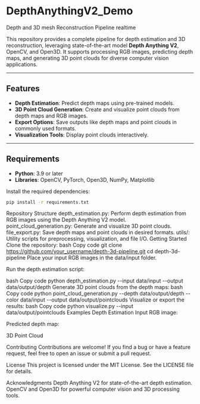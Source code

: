 # DepthAnythingV2_Demo
Depth and 3D mesh Reconstruction Pipeline realtime

This repository provides a complete pipeline for depth estimation and 3D reconstruction, leveraging state-of-the-art model **Depth Anything V2**, OpenCV, and Open3D. It supports processing RGB images, predicting depth maps, and generating 3D point clouds for diverse computer vision applications.

---

## Features

- **Depth Estimation**: Predict depth maps using pre-trained models.
- **3D Point Cloud Generation**: Create and visualize point clouds from depth maps and RGB images.
- **Export Options**: Save outputs like depth maps and point clouds in commonly used formats.
- **Visualization Tools**: Display point clouds interactively.

---

## Requirements

- **Python**: 3.9 or later
- **Libraries**: OpenCV, PyTorch, Open3D, NumPy, Matplotlib

Install the required dependencies:

```bash
pip install -r requirements.txt
```

Repository Structure
depth_estimation.py: Perform depth estimation from RGB images using the Depth Anything V2 model.
point_cloud_generation.py: Generate and visualize 3D point clouds.
file_export.py: Save depth maps and point clouds in desired formats.
utils/: Utility scripts for preprocessing, visualization, and file I/O.
Getting Started
Clone the repository:
bash
Copy code
git clone https://github.com/your_username/depth-3d-pipeline.git
cd depth-3d-pipeline
Place your input RGB images in the data/input folder.

Run the depth estimation script:

bash
Copy code
python depth_estimation.py --input data/input --output data/output/depth
Generate 3D point clouds from the depth maps:
bash
Copy code
python point_cloud_generation.py --depth data/output/depth --color data/input --output data/output/pointclouds
Visualize or export the results:
bash
Copy code
python visualize.py --input data/output/pointclouds
Examples
Depth Estimation
Input RGB image:

Predicted depth map:

3D Point Cloud

Contributing
Contributions are welcome! If you find a bug or have a feature request, feel free to open an issue or submit a pull request.

License
This project is licensed under the MIT License. See the LICENSE file for details.

Acknowledgments
Depth Anything V2 for state-of-the-art depth estimation.
OpenCV and Open3D for powerful computer vision and 3D processing tools.
